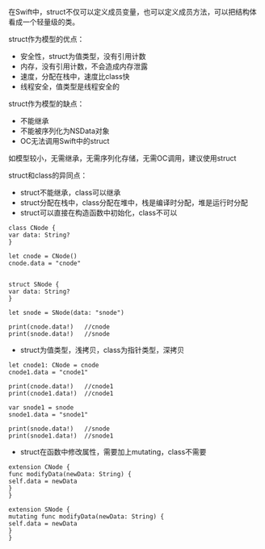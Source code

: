 在Swift中，struct不仅可以定义成员变量，也可以定义成员方法，可以把结构体看成一个轻量级的类。

struct作为模型的优点：
* 安全性，struct为值类型，没有引用计数
* 内存，没有引用计数，不会造成内存泄露
* 速度，分配在栈中，速度比class快
* 线程安全，值类型是线程安全的

struct作为模型的缺点：
* 不能继承
* 不能被序列化为NSData对象
* OC无法调用Swift中的struct

如模型较小，无需继承，无需序列化存储，无需OC调用，建议使用struct

struct和class的异同点：
* struct不能继承，class可以继承
* struct分配在栈中，class分配在堆中，栈是编译时分配，堆是运行时分配
* struct可以直接在构造函数中初始化，class不可以
```
class CNode {
var data: String?
}

let cnode = CNode()
cnode.data = "cnode"


struct SNode {
var data: String?
}

let snode = SNode(data: "snode")

print(cnode.data!)   //cnode
print(snode.data!)   //snode
```
* struct为值类型，浅拷贝，class为指针类型，深拷贝
```
let cnode1: CNode = cnode
cnode1.data = "cnode1"

print(cnode.data!)   //cnode1
print(cnode1.data!)  //cnode1

var snode1 = snode
snode1.data = "snode1"

print(snode.data!)   //snode
print(snode1.data!)  //snode1
```
* struct在函数中修改属性，需要加上mutating，class不需要
```
extension CNode {
func modifyData(newData: String) {
self.data = newData
}
}

extension SNode {
mutating func modifyData(newData: String) {
self.data = newData
}
}
```



